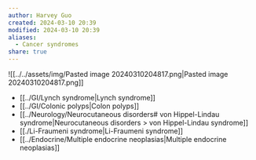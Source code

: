 ```yaml
---
author: Harvey Guo
created: 2024-03-10 20:39
modified: 2024-03-10 20:39
aliases:
  - Cancer syndromes
share: true
---
```


![[../../assets/img/Pasted image 20240310204817.png|Pasted image 20240310204817.png]]
- [[../GI/Lynch syndrome|Lynch syndrome]]
- [[../GI/Colonic polyps|Colon polyps]]
- [[../Neurology/Neurocutaneous disorders# von Hippel-Lindau syndrome|Neurocutaneous disorders >  von Hippel-Lindau syndrome]]
- [[./Li-Fraumeni syndrome|Li-Fraumeni syndrome]]
- [[../Endocrine/Multiple endocrine neoplasias|Multiple endocrine neoplasias]]